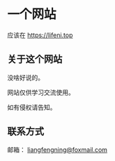 # 一个网站

应该在 https://lifeni.top

## 关于这个网站

没啥好说的。

网站仅供学习交流使用。

如有侵权请告知。

## 联系方式

邮箱： liangfengning@foxmail.com

